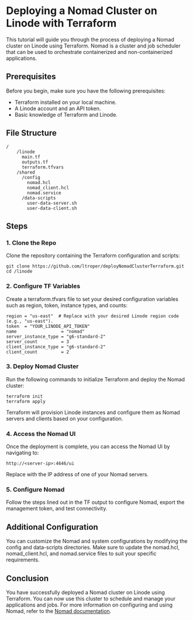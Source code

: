 # Deploying a Nomad Cluster on Linode with Terraform

This tutorial will guide you through the process of deploying a Nomad cluster on Linode using Terraform. 
Nomad is a cluster and job scheduler that can be used to orchestrate containerized and non-containerized applications. 

## Prerequisites
Before you begin, make sure you have the following prerequisites:

- Terraform installed on your local machine.
- A Linode account and an API token.
- Basic knowledge of Terraform and Linode.

## File Structure
```
/
    /linode
      main.tf
      outputs.tf
      terraform.tfvars
    /shared
      /config
        nomad.hcl
        nomad_client.hcl
        nomad.service
      /data-scripts
        user-data-server.sh
        user-data-client.sh
```

## Steps

### 1. Clone the Repo
Clone the repository containing the Terraform configuration and scripts:
```
git clone https://github.com/ltroper/deployNomadClusterTerraform.git
cd /linode
```

### 2. Configure TF Variables
Create a terraform.tfvars file to set your desired configuration variables such as region, token, instance types, and counts:
```
region = "us-east"  # Replace with your desired Linode region code (e.g., "us-east").
token  = "YOUR_LINODE_API_TOKEN"
name                 = "nomad"
server_instance_type = "g6-standard-2"
server_count         = 3
client_instance_type = "g6-standard-2"
client_count         = 2
```
### 3. Deploy Nomad Cluster
Run the following commands to initialize Terraform and deploy the Nomad cluster:
```
terraform init
terraform apply
```
Terraform will provision Linode instances and configure them as Nomad servers and clients based on your configuration.

### 4. Access the Nomad UI
Once the deployment is complete, you can access the Nomad UI by navigating to:
```
http://<server-ip>:4646/ui
```
Replace <server-ip> with the IP address of one of your Nomad servers.

### 5. Configure Nomad
Follow the steps lined out in the TF output to configure Nomad, export the management token, and test connectivity.

## Additional Configuration
You can customize the Nomad and system configurations by modifying the config and data-scripts directories. Make sure to update the nomad.hcl, nomad_client.hcl, and nomad.service files to suit your specific requirements.

## Conclusion
You have successfully deployed a Nomad cluster on Linode using Terraform. You can now use this cluster to schedule and manage your applications and jobs. For more information on configuring and using Nomad, refer to the [Nomad documentation]([url](https://developer.hashicorp.com/nomad)https://developer.hashicorp.com/nomad).
